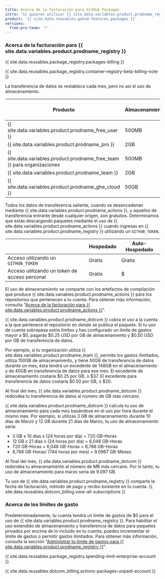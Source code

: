 ```yaml
---
title: Acerca de la facturación para GitHub Packages
intro: 'Si quieres utilizar {{ site.data.variables.product.prodname_registry }} con más almacenamiento o transferencia de datos de los que se incluyen en tu cuenta, se te cobrará por este uso adicional.'
product: '{{ site.data.reusables.gated-features.packages }}'
versions:
  free-pro-team: '*'
---
```


### Acerca de la facturación para {{ site.data.variables.product.prodname_registry }}

{{ site.data.reusables.package_registry.packages-billing }}

{{ site.data.reusables.package_registry.container-registry-beta-billing-note }}

La transferencia de datos se restablece cada mes, pero no así el uso de almacenamiento.

| Producto                                                                   | Almacenamiento | Transferencia de datos (por mes) |
| -------------------------------------------------------------------------- | -------------- | -------------------------------- |
| {{ site.data.variables.product.prodname_free_user }}                     | 500MB          | 1GB                              |
| {{ site.data.variables.product.prodname_pro }}                             | 2GB            | 10GB                             |
| {{ site.data.variables.product.prodname_free_team }} para organizaciones | 500MB          | 1GB                              |
| {{ site.data.variables.product.prodname_team }}                            | 2GB            | 10GB                             |
| {{ site.data.variables.product.prodname_ghe_cloud }}                     | 50GB           | 100GB                            |

Todos los datos de transferencia saliente, cuando se desencadenan mediante {{ site.data.variables.product.prodname_actions }}, y aquellos de transferencia entrante desde cualquier origen, son gratuitos. Determinamos que estás descargando paquetes mediante el uso de {{ site.data.variables.product.prodname_actions }} cuando ingresas en {{ site.data.variables.product.prodname_registry }} utilizando un `GITHUB_TOKEN`.

|                                               | Hospedado | Auto-Hospedado |
| --------------------------------------------- | --------- | -------------- |
| Acceso utilizando un `GITHUB_TOKEN`           | Gratis    | Gratis         |
| Acceso utilizando un token de acceso personal | Gratis    | $              |

El uso de almacenamiento se comparte con los artefactos de compilación que produce {{ site.data.variables.product.prodname_actions }} para los repositorios que pertenecen a tu cuenta. Para obtener más información, consulta "[Acerca de la facturación para {{ site.data.variables.product.prodname_actions }}](/github/setting-up-and-managing-billing-and-payments-on-github/about-billing-for-github-actions)".

{{ site.data.variables.product.prodname_dotcom }} cobra el uso a la cuenta a la que pertenece el repositorio en donde se publica el paquete. Si tu uso de cuenta sobrepasa estos límites y has configurado un límite de gastos mayor a $0, pagarás $0.25 USD por GB de almacenamiento y $0.50 USD por GB de transferencia de datos.

Por ejemplo, si tu organización utiliza {{ site.data.variables.product.prodname_team }}, permite los gastos ilimitados, utiliza 150GB de almacenamiento, y tiene 50GB de transferencia de datos durante un mes, ésta tendrá un excedente de 148GB en el almacenamiento y de 40GB en transferencia de datos para ese mes. El excedente de almacenamiento costaría $0.25 por GB, o $37. El excedente para transferencia de datos costaría $0.50 por GB, o $20.

Al final del mes, {{ site.data.variables.product.prodname_dotcom }} redondea tu transferencia de datos al número de GB más cercano.

{{ site.data.variables.product.prodname_dotcom }} calcula tu uso de almacenamiento para cada mes basándose en el uso por hora durante el mismo mes. Por ejemplo, si utilizas 3 GB de almacenamiento durante 10 días de Marzo y 12 GB durante 21 días de Marzo, tu uso de almacenamiento sería:

- 3 GB x 10 días x (24 horas por día) = 720 GB-Horas
- 12 GB x 21 días x (24 horas por día) = 6,048 GB-Horas
- 720 GB-Horas + 6,048 GB-Horas = 6,768 GB-Horas
- 6,768 GB-Horas/ (744 horas por mes) = 9.0967 GB-Meses

Al final del mes, {{ site.data.variables.product.prodname_dotcom }} redondea tu almacenamiento al número de MB más cercano. Por lo tanto, tu uso de almacenamiento para marzo sería de 9.097 GB.

Tu uso de {{ site.data.variables.product.prodname_registry }} comparte la fecha de facturación, método de pago y recibo existente en tu cuenta. {{ site.data.reusables.dotcom_billing.view-all-subscriptions }}

### Acerca de los límites de gasto

Predeterminadamente, tu cuenta tendrá un límite de gastos de $0 para el uso de {{ site.data.variables.product.prodname_registry }}. Para habilitar el uso extendido de almacenamiento y transferencia de datos para paquetes privados por encima de lo incluido en tu cuenta, puedes incrementar el límite de gastos o permitir gastos ilimitados. Para obtener más información, consulta la sección "[Administrar tu límite de gastos para {{ site.data.variables.product.prodname_registry }}](/github/setting-up-and-managing-billing-and-payments-on-github/managing-your-spending-limit-for-github-packages)".

{{ site.data.reusables.package_registry.spending-limit-enterprise-account }}

{{ site.data.reusables.dotcom_billing.actions-packages-unpaid-account }}
